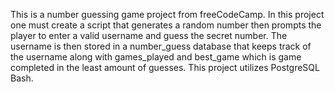 This is a number guessing game project from freeCodeCamp. In this project one must create a script that generates a random number then prompts the player to enter a valid username and guess the secret number. The username is then stored in a number_guess database that keeps track of the username along with games_played and best_game which is game completed in the least amount of guesses. This project utilizes PostgreSQL Bash.
